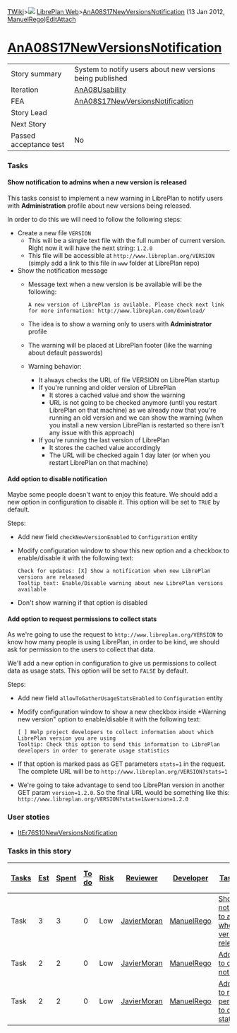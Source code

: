 [TWiki](/twiki/Main/WebHome)&gt;![](/twiki/TWiki/TWikiDocGraphics/web-bg-small.gif) [LibrePlan Web](/twiki/LibrePlan/WebHome)&gt;[AnA08S17NewVersionsNotification](http://wiki.libreplan-enterprise.com/twiki/LibrePlan/AnA08S17NewVersionsNotification "Topic revision: 1 (13 Jan 2012 - 14:24:18)") (13 Jan 2012, [ManuelRego](/twiki/Main/ManuelRego))[Edit](http://wiki.libreplan-enterprise.com/twiki/bin/edit/LibrePlan/AnA08S17NewVersionsNotification?t=1520337848 "Edit this topic text")[Attach](/twiki/bin/attach/LibrePlan/AnA08S17NewVersionsNotification "Attach an image or document to this topic")

 [AnA08S17NewVersionsNotification](/twiki/LibrePlan/AnA08S17NewVersionsNotification)
===============================================================================================================================================



|                        |                                                                                              |
|------------------------|----------------------------------------------------------------------------------------------|
| Story summary          | System to notify users about new versions being published                                    |
| Iteration              | [AnA08Usability](/twiki/LibrePlan/AnA08Usability)                                   |
| FEA                    | [AnA08S17NewVersionsNotification](/twiki/LibrePlan/AnA08S17NewVersionsNotification) |
| Story Lead             |                                                                                              |
| Next Story             |                                                                                              |
| Passed acceptance test | No                                                                                           |

###  Tasks



####  Show notification to admins when a new version is released

This tasks consist to implement a new warning in LibrePlan to notify users with **Administration** profile about new versions being released.

In order to do this we will need to follow the following steps:

-   Create a new file `VERSION`
    -   This will be a simple text file with the full number of current version. Right now it will have the next string: `1.2.0`
    -   This file will be accessible at `http://www.libreplan.org/VERSION` (simply add a link to this file in `www` folder at LibrePlan repo)
-   Show the notification message
    -   Message text when a new version is be available will be the following:

            A new version of LibrePlan is avilable. Please check next link for more information: http://www.libreplan.com/download/

    -   The idea is to show a warning only to users with **Administrator** profile
    -   The warning will be placed at LibrePlan footer (like the warning about default passwords)
    -   Warning behavior:
        -   It always checks the URL of file VERSION on LibrePlan startup
        -   If you're running and older version of LibrePlan
            -   It stores a cached value and show the warning
            -   URL is not going to be checked anymore (until you restart LibrePlan on that machine) as we already now that you're running an old version and we can show the warning (when you install a new version LibrePlan is restarted so there isn't any issue with this approach)
        -   If you're running the last version of LibrePlan
            -   It stores the cached value accordingly
            -   The URL will be checked again 1 day later (or when you restart LibrePlan on that machine)



####  Add option to disable notification

Maybe some people doesn't want to enjoy this feature. We should add a new option in configuration to disable it. This option will be set to `TRUE` by default.

Steps:

-   Add new field `checkNewVersionEnabled` to `Configuration` entity
-   Modify configuration window to show this new option and a checkbox to enable/disable it with the following text:

        Check for updates: [X] Show a notification when new LibrePlan versions are released
        Tooltip text: Enable/Disable warning about new LibrePlan versions available

-   Don't show warning if that option is disabled



####  Add option to request permissions to collect stats

As we're going to use the request to `http://www.libreplan.org/VERSION` to know how many people is using LibrePlan, in order to be kind, we should ask for permission to the users to collect that data.

We'll add a new option in configuration to give us permissions to collect data as usage stats. This option will be set to `FALSE` by default.

Steps:

-   Add new field `allowToGatherUsageStatsEnabled` to `Configuration` entity
-   Modify configuration window to show a new checkbox inside \*Warning new version" option to enable/disable it with the following text:

        [ ] Help project developers to collect information about which LibrePlan version you are using
        Tooltip: Check this option to send this information to LibrePlan developers in order to generate usage statistics

-   If that option is marked pass as GET parameters `stats=1` in the request. The complete URL will be to `http://www.libreplan.org/VERSION?stats=1`
-   We're going to take advantage to send too LibrePlan version in another GET param `version=1.2.0`. So the final URL would be something like this: `http://www.libreplan.org/VERSION?stats=1&version=1.2.0`

###  User stoties

-   [ItEr76S10NewVersionsNotification](/twiki/LibrePlan/ItEr76S10NewVersionsNotification)

###  Tasks in this story



| [Tasks](http://wiki.libreplan-enterprise.com/twiki/LibrePlan/AnA08S17NewVersionsNotification?sortcol=0;table=2;up=0#sorted_table "Sort by this column") | [Est](http://wiki.libreplan-enterprise.com/twiki/LibrePlan/AnA08S17NewVersionsNotification?sortcol=1;table=2;up=0#sorted_table "Sort by this column") | [Spent](http://wiki.libreplan-enterprise.com/twiki/LibrePlan/AnA08S17NewVersionsNotification?sortcol=2;table=2;up=0#sorted_table "Sort by this column") | [To do](http://wiki.libreplan-enterprise.com/twiki/LibrePlan/AnA08S17NewVersionsNotification?sortcol=3;table=2;up=0#sorted_table "Sort by this column") | [Risk](http://wiki.libreplan-enterprise.com/twiki/LibrePlan/AnA08S17NewVersionsNotification?sortcol=4;table=2;up=0#sorted_table "Sort by this column") | [Reviewer](http://wiki.libreplan-enterprise.com/twiki/LibrePlan/AnA08S17NewVersionsNotification?sortcol=5;table=2;up=0#sorted_table "Sort by this column") | [Developer](http://wiki.libreplan-enterprise.com/twiki/LibrePlan/AnA08S17NewVersionsNotification?sortcol=6;table=2;up=0#sorted_table "Sort by this column") | [Task Name](http://wiki.libreplan-enterprise.com/twiki/LibrePlan/AnA08S17NewVersionsNotification?sortcol=7;table=2;up=0#sorted_table "Sort by this column") | [Start Date](http://wiki.libreplan-enterprise.com/twiki/LibrePlan/AnA08S17NewVersionsNotification?sortcol=8;table=2;up=0#sorted_table "Sort by this column") | [Est End Date](http://wiki.libreplan-enterprise.com/twiki/LibrePlan/AnA08S17NewVersionsNotification?sortcol=9;table=2;up=0#sorted_table "Sort by this column") | [End Date](http://wiki.libreplan-enterprise.com/twiki/LibrePlan/AnA08S17NewVersionsNotification?sortcol=10;table=2;up=0#sorted_table "Sort by this column") |
|------------------------------------------------------------------------------------------------------------------------------------------------------------------|----------------------------------------------------------------------------------------------------------------------------------------------------------------|------------------------------------------------------------------------------------------------------------------------------------------------------------------|------------------------------------------------------------------------------------------------------------------------------------------------------------------|-----------------------------------------------------------------------------------------------------------------------------------------------------------------|---------------------------------------------------------------------------------------------------------------------------------------------------------------------|----------------------------------------------------------------------------------------------------------------------------------------------------------------------|----------------------------------------------------------------------------------------------------------------------------------------------------------------------|-----------------------------------------------------------------------------------------------------------------------------------------------------------------------|-------------------------------------------------------------------------------------------------------------------------------------------------------------------------|----------------------------------------------------------------------------------------------------------------------------------------------------------------------|
| Task                                                                                                                                                             | 3                                                                                                                                                              | 3                                                                                                                                                                | 0                                                                                                                                                                | Low                                                                                                                                                             | [JavierMoran](/twiki/Main/JavierMoran)                                                                                                                     | [ManuelRego](/twiki/Main/ManuelRego)                                                                                                                        | [Show notification to admins when a new version is released](/twiki/LibrePlan/AnA08S17NewVersionsNotification#TasK1)                                        |                                                                                                                                                                       |                                                                                                                                                                         |                                                                                                                                                                      |
| Task                                                                                                                                                             | 2                                                                                                                                                              | 2                                                                                                                                                                | 0                                                                                                                                                                | Low                                                                                                                                                             | [JavierMoran](/twiki/Main/JavierMoran)                                                                                                                     | [ManuelRego](/twiki/Main/ManuelRego)                                                                                                                        | [Add option to disable notification](/twiki/LibrePlan/AnA08S17NewVersionsNotification#TasK2)                                                                |                                                                                                                                                                       |                                                                                                                                                                         |                                                                                                                                                                      |
| Task                                                                                                                                                             | 2                                                                                                                                                              | 2                                                                                                                                                                | 0                                                                                                                                                                | Low                                                                                                                                                             | [JavierMoran](/twiki/Main/JavierMoran)                                                                                                                     | [ManuelRego](/twiki/Main/ManuelRego)                                                                                                                        | [Add option to request permissions to collect stats](/twiki/LibrePlan/AnA08S17NewVersionsNotification#TasK3)                                                |                                                                                                                                                                       |                                                                                                                                                                         |                                                                                                                                                                      |



